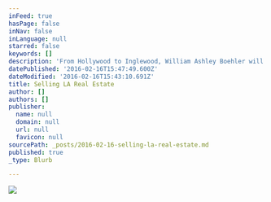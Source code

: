 ```yaml
---
inFeed: true
hasPage: false
inNav: false
inLanguage: null
starred: false
keywords: []
description: 'From Hollywood to Inglewood, William Ashley Boehler will guide you home'
datePublished: '2016-02-16T15:47:49.600Z'
dateModified: '2016-02-16T15:43:10.691Z'
title: Selling LA Real Estate
author: []
authors: []
publisher:
  name: null
  domain: null
  url: null
  favicon: null
sourcePath: _posts/2016-02-16-selling-la-real-estate.md
published: true
_type: Blurb

---
```

![](https://the-grid-user-content.s3-us-west-2.amazonaws.com/44a315fc-8e0f-4f0c-ae74-cb7e4bc055aa.jpg)